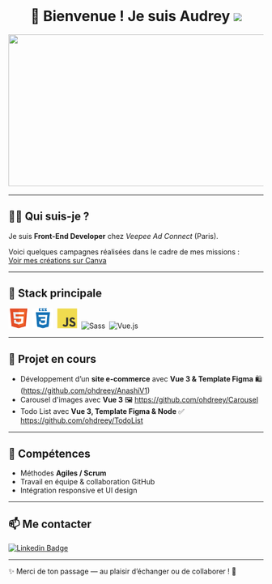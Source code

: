 <header>
  <link rel="stylesheet" href="https://cdn.jsdelivr.net/gh/devicons/devicon@v2.14.0/devicon.min.css">
</header>

<div align="center">
  <h1>
    🚀 Bienvenue ! Je suis Audrey
    <img src="https://media.giphy.com/media/hvRJCLFzcasrR4ia7z/giphy.gif" width="30px"/>
  </h1>
</div>

<div align="center">
  <img src="https://media.giphy.com/media/mUtfRO0EkV7fZyTs0G/giphy.gif" width="600" height="300"/>
</div>

---

## 👩‍💻 Qui suis-je ?
Je suis **Front-End Developer** chez *Veepee Ad Connect* (Paris).  

Voici quelques campagnes réalisées dans le cadre de mes missions :  
[Voir mes créations sur Canva](https://www.canva.com/design/DAGxMBZ_Jt8/dKwS9E9eNSFd8zCtt1fU1w/edit?utm_content=DAGxMBZ_Jt8&utm_campaign=designshare&utm_medium=link2&utm_source=sharebutton)


---

## 🔭 Stack principale

<div align="left">
  <img src="https://github.com/devicons/devicon/blob/master/icons/html5/html5-original.svg" title="HTML5" alt="HTML" width="40" height="40"/>&nbsp;
  <img src="https://github.com/devicons/devicon/blob/master/icons/css3/css3-plain-wordmark.svg" title="CSS3" alt="CSS" width="40" height="40"/>&nbsp;
  <img src="https://github.com/devicons/devicon/blob/master/icons/javascript/javascript-original.svg" title="JavaScript" alt="JavaScript" width="40" height="40"/>&nbsp;
  <img src="https://cdn.jsdelivr.net/gh/devicons/devicon/icons/sass/sass-original.svg" title="Sass" alt="Sass" width="40" height="40"/>&nbsp;
  <img src="https://cdn.jsdelivr.net/gh/devicons/devicon/icons/vuejs/vuejs-original-wordmark.svg" title="Vue.js" alt="Vue.js" width="40" height="40"/>&nbsp;
</div>

---

## 🚀 Projet en cours
- Développement d’un **site e-commerce** avec **Vue 3 & Template Figma** 🛍️ (https://github.com/ohdreey/AnashiV1)  
- Carousel d'images avec **Vue 3** 🖼️ https://github.com/ohdreey/Carousel
- Todo List avec **Vue 3, Template Figma & Node** ✅ https://github.com/ohdreey/TodoList

---

## 🔧 Compétences
- Méthodes **Agiles / Scrum**  
- Travail en équipe & collaboration GitHub  
- Intégration responsive et UI design  

---


## 📫 Me contacter
[![Linkedin Badge](https://img.shields.io/badge/-Audrey-blue?style=flat&logo=Linkedin&logoColor=white)](https://www.linkedin.com/in/audrey-valli%C3%A9-26a65118b/)

---
✨ Merci de ton passage — au plaisir d’échanger ou de collaborer ! 🚀
